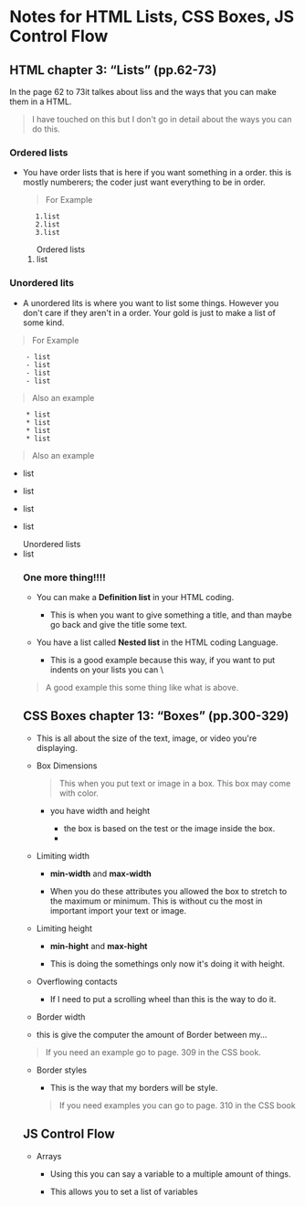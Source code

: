 # Notes for HTML Lists, CSS Boxes, JS Control Flow

## HTML chapter 3: “Lists” (pp.62-73)

In the page 62 to 73it talkes about liss and the ways that you can make them in a HTML.

> I have touched on this but I don't go in detail about the ways you can do this.

### Ordered lists

- You have order lists that is here if you want something in a order.
  this is mostly numberers; the coder just want everything to be in order.

  > For Example

         1.list
         2.list
         3.list

   <ol> Ordered lists
   <li> list

### Unordered lits

- A unordered lits is where you want to list some things.
  However you don't care if they aren't in a order. Your gold is just to make a list of some kind.

> For Example

        - list
        - list
        - list
        - list

> Also an example

        * list
        * list
        * list
        * list

> Also an example

- list

- list

- list

- list

 <ul> Unordered lists
 <li> list

### One more thing!!!!

- You can make a **Definition list** in your HTML coding.

  - This is when you want to give something a title, and than
    maybe go back and give the title some text.

- You have a list called **Nested list** in the HTML coding Language.

  - This is a good example because this way, if you want to put indents on your lists you can \

> A good example this some thing like what is above.

## CSS Boxes chapter 13: “Boxes” (pp.300-329)

- This is all about the size of the text, image, or video you're displaying.

- Box Dimensions

  > This when you put text or image in a box. This box may come with color.

  - you have width and height

    - the box is based on the test or the image inside the box.
    -

- Limiting width

  - **min-width** and **max-width**

  - When you do these attributes you allowed the box to stretch to the maximum or minimum.
    This is without cu the most in important import your text or image.

- Limiting height

  - **min-hight** and **max-hight**

  - This is doing the somethings only now it's doing it with height.

- Overflowing contacts

  - If I need to put a scrolling wheel than this is the way to do it.

- Border width

- this is give the computer the amount of Border between my...

> If you need an example go to page. 309 in the CSS book.

- Border styles

  - This is the way that my borders will be style.

  > If you need examples you can go to page. 310 in the CSS book

## JS Control Flow

- Arrays

  - Using this you can say a variable to a multiple amount of things.

  - This allows you to set a list of variables
